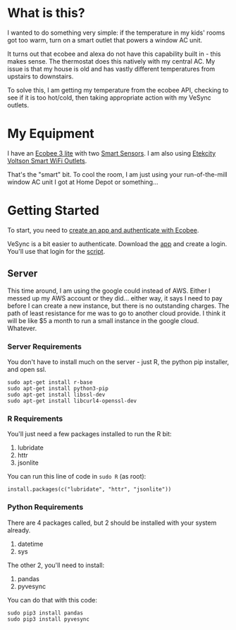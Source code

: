 # What is this?

I wanted to do something very simple: if the temperature in my kids' rooms got 
too warm, turn on a smart outlet that powers a window AC unit. 

It turns out that ecobee and alexa do not have this capability built in - this 
makes sense. The thermostat does this natively with my central AC. My issue 
is that my house is old and has vastly different temperatures from upstairs to 
downstairs. 

To solve this, I am getting my temperature from the ecobee API, checking to see 
if it is too hot/cold, then taking appropriate action with my VeSync outlets.

# My Equipment

I have an [Ecobee 3 lite](https://www.ecobee.com/ecobee3-lite/) with two 
[Smart Sensors](https://www.ecobee.com/en-us/smart-sensor/). I am also using 
[Etekcity Voltson Smart WiFi Outlets](http://www.vesync.com/esw01usa). 

That's the "smart" bit. To cool the room, I am just using your run-of-the-mill 
window AC unit I got at Home Depot or something... 

# Getting Started

To start, you need to 
[create an app and authenticate with Ecobee](https://github.com/jrozra200/ecobee_vesync_connect/blob/master/initiating_ecobee_login.md).

VeSync is a bit easier to authenticate. Download the [app](https://itunes.apple.com/us/app/vesync/id1289575311?mt=8) 
and create a login. You'll use that login for the 
[script](https://github.com/jrozra200/ecobee_vesync_connect/blob/master/vesync.py).

## Server

This time around, I am using the google could instead of AWS. Either I messed up 
my AWS account or they did... either way, it says I need to pay before I can 
create a new instance, but there is no outstanding charges. The path of least 
resistance for me was to go to another cloud provide. I think it will be like $5 
a month to run a small instance in the google cloud. Whatever.

### Server Requirements

You don't have to install much on the server - just R, the python pip installer, 
and open ssl. 

```
sudo apt-get install r-base
sudo apt-get install python3-pip
sudo apt-get install libssl-dev
sudo apt-get install libcurl4-openssl-dev
```

### R Requirements

You'll just need a few packages installed to run the R bit:

1. lubridate
2. httr
3. jsonlite

You can run this line of code in `sudo R` (as root): 

```
install.packages(c("lubridate", "httr", "jsonlite"))
```

### Python Requirements

There are 4 packages called, but 2 should be installed with your system already. 

1. datetime
2. sys

The other 2, you'll need to install:

1. pandas
2. pyvesync

You can do that with this code:

```
sudo pip3 install pandas
sudo pip3 install pyvesync
```
